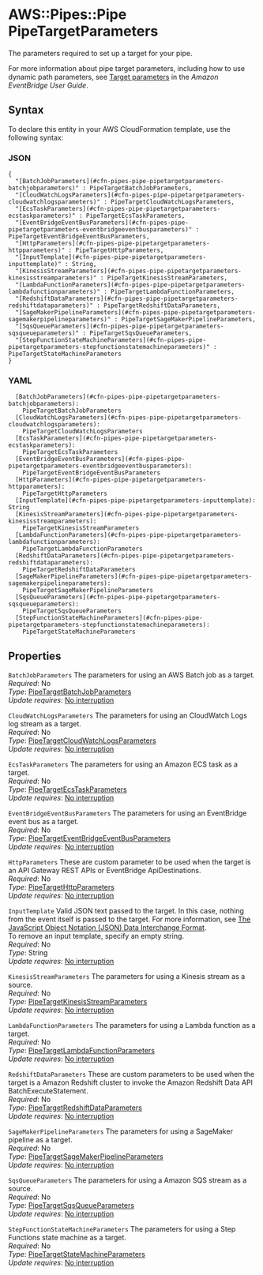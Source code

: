 # AWS::Pipes::Pipe PipeTargetParameters<a name="aws-properties-pipes-pipe-pipetargetparameters"></a>

The parameters required to set up a target for your pipe\.

For more information about pipe target parameters, including how to use dynamic path parameters, see [Target parameters](https://docs.aws.amazon.com/eventbridge/latest/userguide/eb-pipes-event-target.html) in the *Amazon EventBridge User Guide*\.

## Syntax<a name="aws-properties-pipes-pipe-pipetargetparameters-syntax"></a>

To declare this entity in your AWS CloudFormation template, use the following syntax:

### JSON<a name="aws-properties-pipes-pipe-pipetargetparameters-syntax.json"></a>

```
{
  "[BatchJobParameters](#cfn-pipes-pipe-pipetargetparameters-batchjobparameters)" : PipeTargetBatchJobParameters,
  "[CloudWatchLogsParameters](#cfn-pipes-pipe-pipetargetparameters-cloudwatchlogsparameters)" : PipeTargetCloudWatchLogsParameters,
  "[EcsTaskParameters](#cfn-pipes-pipe-pipetargetparameters-ecstaskparameters)" : PipeTargetEcsTaskParameters,
  "[EventBridgeEventBusParameters](#cfn-pipes-pipe-pipetargetparameters-eventbridgeeventbusparameters)" : PipeTargetEventBridgeEventBusParameters,
  "[HttpParameters](#cfn-pipes-pipe-pipetargetparameters-httpparameters)" : PipeTargetHttpParameters,
  "[InputTemplate](#cfn-pipes-pipe-pipetargetparameters-inputtemplate)" : String,
  "[KinesisStreamParameters](#cfn-pipes-pipe-pipetargetparameters-kinesisstreamparameters)" : PipeTargetKinesisStreamParameters,
  "[LambdaFunctionParameters](#cfn-pipes-pipe-pipetargetparameters-lambdafunctionparameters)" : PipeTargetLambdaFunctionParameters,
  "[RedshiftDataParameters](#cfn-pipes-pipe-pipetargetparameters-redshiftdataparameters)" : PipeTargetRedshiftDataParameters,
  "[SageMakerPipelineParameters](#cfn-pipes-pipe-pipetargetparameters-sagemakerpipelineparameters)" : PipeTargetSageMakerPipelineParameters,
  "[SqsQueueParameters](#cfn-pipes-pipe-pipetargetparameters-sqsqueueparameters)" : PipeTargetSqsQueueParameters,
  "[StepFunctionStateMachineParameters](#cfn-pipes-pipe-pipetargetparameters-stepfunctionstatemachineparameters)" : PipeTargetStateMachineParameters
}
```

### YAML<a name="aws-properties-pipes-pipe-pipetargetparameters-syntax.yaml"></a>

```
  [BatchJobParameters](#cfn-pipes-pipe-pipetargetparameters-batchjobparameters): 
    PipeTargetBatchJobParameters
  [CloudWatchLogsParameters](#cfn-pipes-pipe-pipetargetparameters-cloudwatchlogsparameters): 
    PipeTargetCloudWatchLogsParameters
  [EcsTaskParameters](#cfn-pipes-pipe-pipetargetparameters-ecstaskparameters): 
    PipeTargetEcsTaskParameters
  [EventBridgeEventBusParameters](#cfn-pipes-pipe-pipetargetparameters-eventbridgeeventbusparameters): 
    PipeTargetEventBridgeEventBusParameters
  [HttpParameters](#cfn-pipes-pipe-pipetargetparameters-httpparameters): 
    PipeTargetHttpParameters
  [InputTemplate](#cfn-pipes-pipe-pipetargetparameters-inputtemplate): String
  [KinesisStreamParameters](#cfn-pipes-pipe-pipetargetparameters-kinesisstreamparameters): 
    PipeTargetKinesisStreamParameters
  [LambdaFunctionParameters](#cfn-pipes-pipe-pipetargetparameters-lambdafunctionparameters): 
    PipeTargetLambdaFunctionParameters
  [RedshiftDataParameters](#cfn-pipes-pipe-pipetargetparameters-redshiftdataparameters): 
    PipeTargetRedshiftDataParameters
  [SageMakerPipelineParameters](#cfn-pipes-pipe-pipetargetparameters-sagemakerpipelineparameters): 
    PipeTargetSageMakerPipelineParameters
  [SqsQueueParameters](#cfn-pipes-pipe-pipetargetparameters-sqsqueueparameters): 
    PipeTargetSqsQueueParameters
  [StepFunctionStateMachineParameters](#cfn-pipes-pipe-pipetargetparameters-stepfunctionstatemachineparameters): 
    PipeTargetStateMachineParameters
```

## Properties<a name="aws-properties-pipes-pipe-pipetargetparameters-properties"></a>

`BatchJobParameters`  <a name="cfn-pipes-pipe-pipetargetparameters-batchjobparameters"></a>
The parameters for using an AWS Batch job as a target\.  
*Required*: No  
*Type*: [PipeTargetBatchJobParameters](aws-properties-pipes-pipe-pipetargetbatchjobparameters.md)  
*Update requires*: [No interruption](https://docs.aws.amazon.com/AWSCloudFormation/latest/UserGuide/using-cfn-updating-stacks-update-behaviors.html#update-no-interrupt)

`CloudWatchLogsParameters`  <a name="cfn-pipes-pipe-pipetargetparameters-cloudwatchlogsparameters"></a>
The parameters for using an CloudWatch Logs log stream as a target\.  
*Required*: No  
*Type*: [PipeTargetCloudWatchLogsParameters](aws-properties-pipes-pipe-pipetargetcloudwatchlogsparameters.md)  
*Update requires*: [No interruption](https://docs.aws.amazon.com/AWSCloudFormation/latest/UserGuide/using-cfn-updating-stacks-update-behaviors.html#update-no-interrupt)

`EcsTaskParameters`  <a name="cfn-pipes-pipe-pipetargetparameters-ecstaskparameters"></a>
The parameters for using an Amazon ECS task as a target\.  
*Required*: No  
*Type*: [PipeTargetEcsTaskParameters](aws-properties-pipes-pipe-pipetargetecstaskparameters.md)  
*Update requires*: [No interruption](https://docs.aws.amazon.com/AWSCloudFormation/latest/UserGuide/using-cfn-updating-stacks-update-behaviors.html#update-no-interrupt)

`EventBridgeEventBusParameters`  <a name="cfn-pipes-pipe-pipetargetparameters-eventbridgeeventbusparameters"></a>
The parameters for using an EventBridge event bus as a target\.  
*Required*: No  
*Type*: [PipeTargetEventBridgeEventBusParameters](aws-properties-pipes-pipe-pipetargeteventbridgeeventbusparameters.md)  
*Update requires*: [No interruption](https://docs.aws.amazon.com/AWSCloudFormation/latest/UserGuide/using-cfn-updating-stacks-update-behaviors.html#update-no-interrupt)

`HttpParameters`  <a name="cfn-pipes-pipe-pipetargetparameters-httpparameters"></a>
These are custom parameter to be used when the target is an API Gateway REST APIs or EventBridge ApiDestinations\.  
*Required*: No  
*Type*: [PipeTargetHttpParameters](aws-properties-pipes-pipe-pipetargethttpparameters.md)  
*Update requires*: [No interruption](https://docs.aws.amazon.com/AWSCloudFormation/latest/UserGuide/using-cfn-updating-stacks-update-behaviors.html#update-no-interrupt)

`InputTemplate`  <a name="cfn-pipes-pipe-pipetargetparameters-inputtemplate"></a>
Valid JSON text passed to the target\. In this case, nothing from the event itself is passed to the target\. For more information, see [The JavaScript Object Notation \(JSON\) Data Interchange Format](http://www.rfc-editor.org/rfc/rfc7159.txt)\.  
To remove an input template, specify an empty string\.  
*Required*: No  
*Type*: String  
*Update requires*: [No interruption](https://docs.aws.amazon.com/AWSCloudFormation/latest/UserGuide/using-cfn-updating-stacks-update-behaviors.html#update-no-interrupt)

`KinesisStreamParameters`  <a name="cfn-pipes-pipe-pipetargetparameters-kinesisstreamparameters"></a>
The parameters for using a Kinesis stream as a source\.  
*Required*: No  
*Type*: [PipeTargetKinesisStreamParameters](aws-properties-pipes-pipe-pipetargetkinesisstreamparameters.md)  
*Update requires*: [No interruption](https://docs.aws.amazon.com/AWSCloudFormation/latest/UserGuide/using-cfn-updating-stacks-update-behaviors.html#update-no-interrupt)

`LambdaFunctionParameters`  <a name="cfn-pipes-pipe-pipetargetparameters-lambdafunctionparameters"></a>
The parameters for using a Lambda function as a target\.  
*Required*: No  
*Type*: [PipeTargetLambdaFunctionParameters](aws-properties-pipes-pipe-pipetargetlambdafunctionparameters.md)  
*Update requires*: [No interruption](https://docs.aws.amazon.com/AWSCloudFormation/latest/UserGuide/using-cfn-updating-stacks-update-behaviors.html#update-no-interrupt)

`RedshiftDataParameters`  <a name="cfn-pipes-pipe-pipetargetparameters-redshiftdataparameters"></a>
These are custom parameters to be used when the target is a Amazon Redshift cluster to invoke the Amazon Redshift Data API BatchExecuteStatement\.  
*Required*: No  
*Type*: [PipeTargetRedshiftDataParameters](aws-properties-pipes-pipe-pipetargetredshiftdataparameters.md)  
*Update requires*: [No interruption](https://docs.aws.amazon.com/AWSCloudFormation/latest/UserGuide/using-cfn-updating-stacks-update-behaviors.html#update-no-interrupt)

`SageMakerPipelineParameters`  <a name="cfn-pipes-pipe-pipetargetparameters-sagemakerpipelineparameters"></a>
The parameters for using a SageMaker pipeline as a target\.  
*Required*: No  
*Type*: [PipeTargetSageMakerPipelineParameters](aws-properties-pipes-pipe-pipetargetsagemakerpipelineparameters.md)  
*Update requires*: [No interruption](https://docs.aws.amazon.com/AWSCloudFormation/latest/UserGuide/using-cfn-updating-stacks-update-behaviors.html#update-no-interrupt)

`SqsQueueParameters`  <a name="cfn-pipes-pipe-pipetargetparameters-sqsqueueparameters"></a>
The parameters for using a Amazon SQS stream as a source\.  
*Required*: No  
*Type*: [PipeTargetSqsQueueParameters](aws-properties-pipes-pipe-pipetargetsqsqueueparameters.md)  
*Update requires*: [No interruption](https://docs.aws.amazon.com/AWSCloudFormation/latest/UserGuide/using-cfn-updating-stacks-update-behaviors.html#update-no-interrupt)

`StepFunctionStateMachineParameters`  <a name="cfn-pipes-pipe-pipetargetparameters-stepfunctionstatemachineparameters"></a>
The parameters for using a Step Functions state machine as a target\.  
*Required*: No  
*Type*: [PipeTargetStateMachineParameters](aws-properties-pipes-pipe-pipetargetstatemachineparameters.md)  
*Update requires*: [No interruption](https://docs.aws.amazon.com/AWSCloudFormation/latest/UserGuide/using-cfn-updating-stacks-update-behaviors.html#update-no-interrupt)